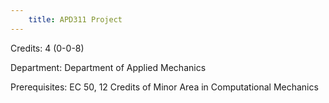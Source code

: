 ```yaml
---
    title: APD311 Project
---
```

Credits: 4 (0-0-8)

Department: Department of Applied Mechanics

Prerequisites: EC 50, 12 Credits of Minor Area in Computational Mechanics

